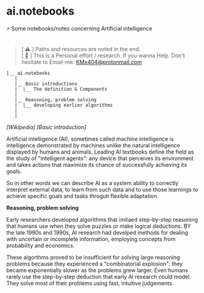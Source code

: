 # ai.notebooks <br />
:zap: Some notebooks/notes concerning Artificial intelligence 
<br />
<br />

>
> [ :warning: ] Paths and resources are noted in the end.  <br />
> [ :paperclip: ] This is a Personal effort / research. If you wanna Help. Don't hesitate to Email-me: KMx404@protonmail.com 
>  
>
>

```shell
|__ ai.notebooks
   |
   |__ Basic introductions
   |  |__ The definition & Components
   |
   |__ Reasoning, problem solving 
   |  |__ developing earlier algorithms 
   |
   |
``` 



<i>[Wikipedia]  [Basic introduction] </i> <br />

Artificial intelligence (AI), sometimes called machine intelligence is intelligence demonstrated by machines unlike the natural intelligence displayed by humans and animals. Leading AI textbooks define the field as the study of "intelligent agents": any device that perceives its environment and takes actions that maximize its chance of successfully achieving its goals. <br />

So in other words we can describe AI as a system ability to correctly interpret external data, to learn from such data and to use those learnings to achieve specific goals and tasks throguh flexible adaptation. <br /> 


<b>Reasoning, problem solving</b> <br />

Early researchers developed algorithms that imitaed step-by-step reasoning that humans use when they solve puzzles or make logical deductions. BY the late 1980s and 1990s, AI research had develped methods for dealing with uncertain or incomplete information, employing concepts from probability and economics. <br />

These algorthms proved to be insufficient for solving large reasoning problems because they experienced a "combinatorial explosion": they became exponentially slower as the problems grew larger. Even humans rarely use the step-by-step deduction that early AI research could model. They solve most of their problems using fast, intuitive judgements. <br />








